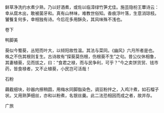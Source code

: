 鲜草净洗约水煮少熟，乃以好酒煮，或佐以临漳绿竹笋尤佳。施芸隐枌王蕈诗云：幸从腐木出，敢被菌牙和。真有山林味，难教世俗知。香痕浮叶落，生意消琼枝。饕餮复何多，幸相独有诗。今后花多用酥灸，其风味殊不浅也。

卷下

鸭脚美

葵似今蜀葵，丛短而叶大，以倾阳故性温。其法与菜同。《幽风》六月所者是也。株之不伤其根则复生。古诗故有“探葵莫伤根，伤根葵不生”之句。昔公仪休相鲁，其妻植葵，见而拔之，曰：“食君之禄，而与民争利，可乎？”今之卖饼货贸、钱市药，皆食禄者，又不止植葵，小民岂可活哉！

石粉

藕截细块，砂器内擦稍圆，用梅水同脚脂染色，调豆粉拌之，入鸡汁煮，如石榴子状。又用熟笋细丝，亦和以粉煮，名银丝羹。此二法恐相因而成之者，故并存。

广旅